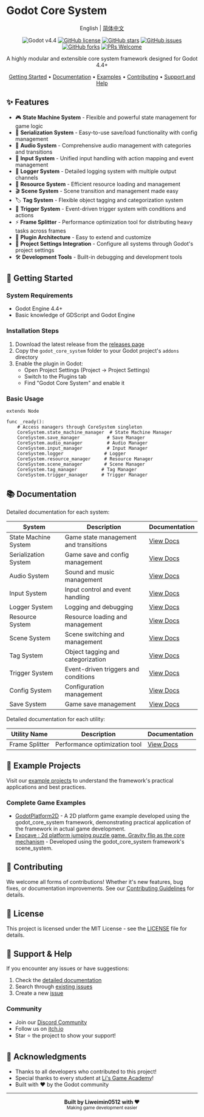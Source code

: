 # Godot Core System

<div align="center">

English | [简体中文](README.md)

![Godot v4.4](https://img.shields.io/badge/Godot-v4.4-478cbf?logo=godot-engine&logoColor=white)
[![GitHub license](https://img.shields.io/github/license/Liweimin0512/godot_core_system)](LICENSE)
[![GitHub stars](https://img.shields.io/github/stars/Liweimin0512/godot_core_system)](https://github.com/Liweimin0512/godot_core_system/stargazers)
[![GitHub issues](https://img.shields.io/github/issues/Liweimin0512/godot_core_system)](https://github.com/Liweimin0512/godot_core_system/issues)
[![GitHub forks](https://img.shields.io/github/forks/Liweimin0512/godot_core_system)](https://github.com/Liweimin0512/godot_core_system/network)
[![PRs Welcome](https://img.shields.io/badge/PRs-welcome-brightgreen.svg)](CONTRIBUTING.md)

A highly modular and extensible core system framework designed for Godot 4.4+

[Getting Started](#-getting-started) •
[Documentation](docs/) •
[Examples](examples/) •
[Contributing](docs/CONTRIBUTING.md) •
[Support and Help](#-support--help)

</div>

## ✨ Features

- 🎮 **State Machine System** - Flexible and powerful state management for game logic
- 💾 **Serialization System** - Easy-to-use save/load functionality with config management
- 🎵 **Audio System** - Comprehensive audio management with categories and transitions
- 🎯 **Input System** - Unified input handling with action mapping and event management
- 📝 **Logger System** - Detailed logging system with multiple output channels
- 🎨 **Resource System** - Efficient resource loading and management
- 🎬 **Scene System** - Scene transition and management made easy
- 🏷️ **Tag System** - Flexible object tagging and categorization system
- 🔄 **Trigger System** - Event-driven trigger system with conditions and actions
- ⚡ **Frame Splitter** - Performance optimization tool for distributing heavy tasks across frames
- 🔧 **Plugin Architecture** - Easy to extend and customize
- 📱 **Project Settings Integration** - Configure all systems through Godot's project settings
- 🛠️ **Development Tools** - Built-in debugging and development tools

## 🚀 Getting Started

### System Requirements

- Godot Engine 4.4+
- Basic knowledge of GDScript and Godot Engine

### Installation Steps

1. Download the latest release from the [releases page](https://github.com/Liweimin0512/godot_core_system/releases)
2. Copy the `godot_core_system` folder to your Godot project's `addons` directory
3. Enable the plugin in Godot:
   - Open Project Settings (Project -> Project Settings)
   - Switch to the Plugins tab
   - Find "Godot Core System" and enable it

### Basic Usage

```gdscript
extends Node

func _ready():
    # Access managers through CoreSystem singleton
    CoreSystem.state_machine_manager  # State Machine Manager
    CoreSystem.save_manager          # Save Manager
    CoreSystem.audio_manager         # Audio Manager
    CoreSystem.input_manager         # Input Manager
    CoreSystem.logger               # Logger
    CoreSystem.resource_manager     # Resource Manager
    CoreSystem.scene_manager        # Scene Manager
    CoreSystem.tag_manager         # Tag Manager
    CoreSystem.trigger_manager     # Trigger Manager
```

## 📚 Documentation

Detailed documentation for each system:

| System               | Description                           | Documentation                             |
| -------------------- | ------------------------------------- | ----------------------------------------- |
| State Machine System | Game state management and transitions | [View Docs](docs/systems/state_machine_system.md) |
| Serialization System | Game save and config management       | [View Docs](docs/systems/serialization_system.md) |
| Audio System         | Sound and music management            | [View Docs](docs/systems/audio_system.md)         |
| Input System         | Input control and event handling      | [View Docs](docs/systems/input_system.md)         |
| Logger System        | Logging and debugging                 | [View Docs](docs/systems/logger_system.md)        |
| Resource System      | Resource loading and management       | [View Docs](docs/systems/resource_system.md)      |
| Scene System         | Scene switching and management        | [View Docs](docs/systems/scene_system.md)         |
| Tag System           | Object tagging and categorization     | [View Docs](docs/systems/tag_system.md)           |
| Trigger System       | Event-driven triggers and conditions  | [View Docs](docs/systems/trigger_system.md)       |
| Config System        | Configuration management              | [View Docs](docs/systems/config_system.md)        |
| Save System          | Game save management                  | [View Docs](docs/systems/save_system.md)          |

Detailed documentation for each utility:

| Utility Name         | Description                           | Documentation                             |
|-------------------|----------------------------------|----------------------------------------|
| Frame Splitter       | Performance optimization tool         | [View Docs](docs/utils/frame_splitter.md)       |

## 🌟 Example Projects

Visit our [example projects](examples/) to understand the framework's practical applications and best practices.

### Complete Game Examples

- [GodotPlatform2D](https://github.com/LiGameAcademy/GodotPlatform2D) - A 2D platform game example developed using the godot_core_system framework, demonstrating practical application of the framework in actual game development.
- [Exocave : 2d platform jumping puzzle game. Gravity flip as the core mechanism](https://github.com/youer0219/Exocave) - Developed using the godot_core_system framework's scene_system.

## 🤝 Contributing

We welcome all forms of contributions! Whether it's new features, bug fixes, or documentation improvements. See our [Contributing Guidelines](docs/CONTRIBUTING.md) for details.

## 📄 License

This project is licensed under the MIT License - see the [LICENSE](LICENSE) file for details.

## 💖 Support & Help

If you encounter any issues or have suggestions:

1. Check the [detailed documentation](docs/)
2. Search through [existing issues](https://github.com/Liweimin0512/godot_core_system/issues)
3. Create a new [issue](https://github.com/Liweimin0512/godot_core_system/issues/new)

### Community

- Join our [Discord Community](https://discord.gg/V5nuzC2BcJ)
- Follow us on [itch.io](https://godot-li.itch.io/)
- Star ⭐ the project to show your support!

## 🙏 Acknowledgments

- Thanks to all developers who contributed to this project!
- Special thanks to every student at [Li's Game Academy](https://wx.zsxq.com/group/28885154818841)!
- Built with ❤️ by the Godot community

---

<div align="center">
    <strong>Built by Liweimin0512 with ❤️</strong><br>
    <sub>Making game development easier</sub>
</div>